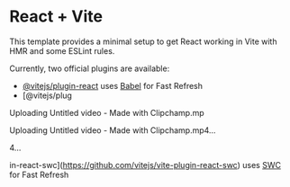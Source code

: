 # React + Vite

This template provides a minimal setup to get React working in Vite with HMR and some ESLint rules.

Currently, two official plugins are available:

- [@vitejs/plugin-react](https://github.com/vitejs/vite-plugin-react/blob/main/packages/plugin-react/README.md) uses [Babel](https://babeljs.io/) for Fast Refresh
- [@vitejs/plug

Uploading Untitled video - Made with Clipchamp.mp

Uploading Untitled video - Made with Clipchamp.mp4…

4…

in-react-swc](https://github.com/vitejs/vite-plugin-react-swc) uses [SWC](https://swc.rs/) for Fast Refresh
